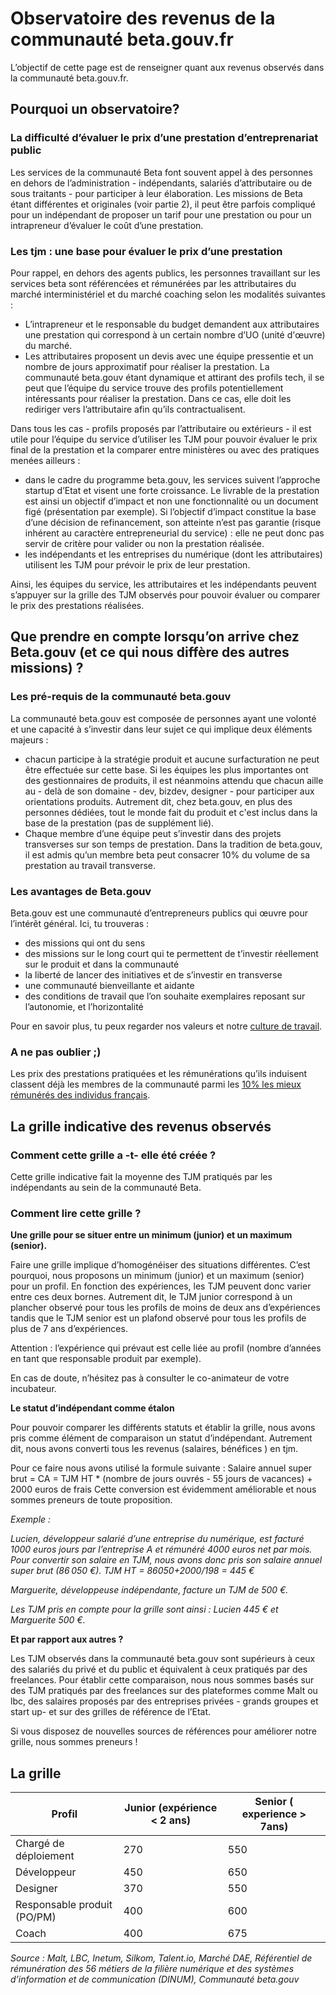 # Observatoire des revenus de la communauté beta.gouv.fr

L’objectif de cette page est de renseigner quant aux revenus observés dans la communauté beta.gouv.fr. 

## Pourquoi un observatoire?

### La difficulté d’évaluer le prix d’une prestation d’entreprenariat public

Les services de la communauté Beta font souvent appel à des personnes en dehors de l’administration - indépendants, salariés d’attributaire ou de sous traitants - pour participer à leur élaboration. Les missions de Beta étant différentes et originales (voir partie 2), il peut être parfois compliqué pour un indépendant de proposer un tarif pour une prestation ou pour un intrapreneur d’évaluer le coût d’une prestation. 

### Les tjm : une base pour évaluer le prix d’une prestation

Pour rappel, en dehors des agents publics, les personnes travaillant sur les services beta sont référencées et rémunérées par les attributaires du marché interministériel et du marché coaching selon les modalités suivantes :
- L’intrapreneur et le responsable du budget demandent aux attributaires une prestation qui correspond à un certain nombre d’UO (unité d'œuvre) du marché.
- Les attributaires proposent un devis avec une équipe pressentie et un nombre de jours approximatif pour réaliser la prestation.
La communauté beta.gouv étant dynamique et attirant des profils tech, il se peut que l’équipe du service trouve des profils potentiellement intéressants pour réaliser la prestation. Dans ce cas, elle doit les rediriger vers l’attributaire afin qu’ils contractualisent.

Dans tous les cas - profils proposés par l’attributaire ou extérieurs - il est utile pour l’équipe du service d’utiliser les TJM pour pouvoir évaluer le prix final de la prestation et la comparer entre ministères ou avec des pratiques menées ailleurs :
- dans le cadre du programme beta.gouv, les services suivent l’approche startup d’Etat et visent une forte croissance. Le livrable de la prestation est ainsi un objectif d’impact et non une fonctionnalité ou un document figé (présentation par exemple). Si l’objectif d’impact constitue la base d’une décision de refinancement, son atteinte n’est pas garantie (risque inhérent au caractère entrepreneurial du service) : elle ne peut donc pas servir de critère pour valider ou non la prestation réalisée.
- les indépendants et les entreprises du numérique (dont les attributaires) utilisent les TJM pour prévoir le prix de leur prestation.

Ainsi, les équipes du service, les attributaires et les indépendants peuvent s’appuyer sur la grille des TJM observés pour pouvoir évaluer ou comparer le prix des prestations réalisées. 

## Que prendre en compte lorsqu’on arrive chez Beta.gouv (et ce qui nous diffère des autres missions) ?

### Les pré-requis de la communauté beta.gouv

La communauté beta.gouv est composée de personnes ayant une volonté et une capacité à s’investir dans leur sujet ce qui implique deux éléments majeurs :
- chacun participe à la stratégie produit et aucune surfacturation ne peut être effectuée sur cette base. Si les équipes les plus importantes ont des gestionnaires de produits, il est néanmoins attendu que chacun aille au - delà de son domaine - dev, bizdev, designer - pour participer aux orientations produits. Autrement dit, chez beta.gouv, en plus des personnes dédiées, tout le monde fait du produit et  c'est inclus dans la base de la prestation (pas de supplément lié).
- Chaque membre d’une équipe peut s’investir dans des projets transverses sur son temps de prestation. Dans la tradition de beta.gouv, il est admis qu’un membre beta peut consacrer 10% du volume de sa prestation au travail transverse.

### Les avantages de Beta.gouv

Beta.gouv est une communauté d’entrepreneurs publics qui œuvre pour l’intérêt général.
Ici, tu trouveras :
- des missions qui ont du sens
- des missions sur le long court qui te permettent de t’investir réellement sur le produit et dans la communauté
- la liberté de lancer des initiatives et de s’investir en transverse
- une communauté bienveillante et aidante
- des conditions de travail que l’on souhaite exemplaires reposant sur l’autonomie, et l’horizontalité 

Pour en savoir plus, tu peux regarder nos valeurs et notre [culture de travail](https://doc.incubateur.net/communaute/travailler-a-beta-gouv/culture/normes-de-conduite).


### A ne pas oublier ;)

Les prix des prestations pratiquées et les rémunérations qu’ils induisent classent déjà les membres de la communauté parmi les [10% les mieux rémunérés des individus français](https://www.insee.fr/fr/statistiques/2416808#tableau-figure1).

## La grille indicative des revenus observés

### Comment cette grille a -t- elle été créée ?
Cette grille indicative fait la moyenne des TJM pratiqués par les indépendants au sein de la communauté Beta.

### Comment lire cette grille ?

**Une grille pour se situer entre un minimum (junior) et un maximum (senior).**

Faire une grille implique d’homogénéiser des situations différentes. C’est pourquoi, nous proposons un minimum (junior) et un maximum (senior) pour un profil. En fonction des expériences, les TJM peuvent donc varier entre ces deux bornes. Autrement dit, le TJM junior correspond à un plancher observé pour tous les profils de moins de deux ans d’expériences tandis que le TJM senior est un plafond observé pour tous les profils de plus de 7 ans d’expériences.

Attention : l’expérience qui prévaut est celle liée au profil (nombre d’années en tant que responsable produit par exemple). 

En cas de doute, n’hésitez pas à consulter le co-animateur de votre incubateur. 

**Le statut d’indépendant comme étalon**

Pour pouvoir comparer les différents statuts et établir la grille, nous avons pris comme élément de comparaison un statut d’indépendant. Autrement dit, nous avons converti tous les revenus (salaires, bénéfices ) en tjm.

Pour ce faire nous avons utilisé la formule suivante : 
Salaire annuel super brut = CA = TJM HT * (nombre de jours ouvrés - 55 jours de vacances) + 2000 euros de frais 
Cette conversion est évidemment améliorable et nous sommes preneurs de toute proposition.

*Exemple :*

*Lucien, développeur salarié d’une entreprise du numérique, est facturé 1000 euros jours par l’entreprise A et rémunéré 4000 euros net par mois.
Pour convertir son salaire en TJM, nous avons donc pris son salaire annuel super brut (86 050 €).
TJM HT = 86050+2000/198 = 445 €*

*Marguerite, développeuse indépendante, facture un TJM de 500 €.*

*Les TJM pris en compte pour la grille sont ainsi : Lucien 445 € et Marguerite 500 €.*

**Et par rapport aux autres ?**

Les TJM observés dans la communauté beta.gouv sont supérieurs à ceux des salariés du privé et du public et équivalent à ceux pratiqués par des freelances. Pour établir cette comparaison, nous nous sommes basés sur des TJM pratiqués par des freelances sur des plateformes comme Malt ou lbc, des salaires proposés par des entreprises privées - grands groupes et start up- et sur des grilles de référence de l’Etat.

Si vous disposez de nouvelles sources de références pour améliorer notre grille, nous sommes preneurs !

## La grille

|Profil| Junior (expérience < 2 ans)|Senior ( experience > 7ans)|
|------|----------------------------|---------------------------|
|Chargé de déploiement|270|550|
|Développeur|450|650|
|Designer|370|550|
|Responsable produit (PO/PM)|400|600|
|Coach|400|675|


*Source : Malt, LBC, Inetum, Silkom, Talent.io, Marché DAE, Référentiel de rémunération des 56 métiers de la filière numérique et des systèmes d’information et de communication (DINUM), Communauté beta.gouv*

